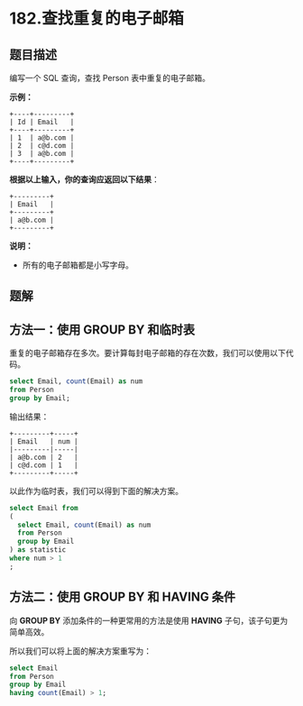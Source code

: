 # 182.查找重复的电子邮箱





## 题目描述

编写一个 SQL 查询，查找 Person 表中重复的电子邮箱。

**示例：**

```
+----+---------+
| Id | Email   |
+----+---------+
| 1  | a@b.com |
| 2  | c@d.com |
| 3  | a@b.com |
+----+---------+
```

**根据以上输入，你的查询应返回以下结果**：

```
+---------+
| Email   |
+---------+
| a@b.com |
+---------+
```

**说明：**

- 所有的电子邮箱都是小写字母。



## 题解

## 方法一：使用 GROUP BY 和临时表

重复的电子邮箱存在多次。要计算每封电子邮箱的存在次数，我们可以使用以下代码。

```sql
select Email, count(Email) as num
from Person
group by Email;
```

输出结果：

```
+---------+-----+
| Email   | num |
|---------|-----|
| a@b.com | 2   |
| c@d.com | 1   |
+---------+-----+
```

以此作为临时表，我们可以得到下面的解决方案。

```sql
select Email from
(
  select Email, count(Email) as num
  from Person
  group by Email
) as statistic
where num > 1
;
```



## 方法二：使用 GROUP BY 和 HAVING 条件

向 **GROUP BY** 添加条件的一种更常用的方法是使用 **HAVING** 子句，该子句更为简单高效。

所以我们可以将上面的解决方案重写为：

```sql
select Email
from Person
group by Email
having count(Email) > 1;
```


